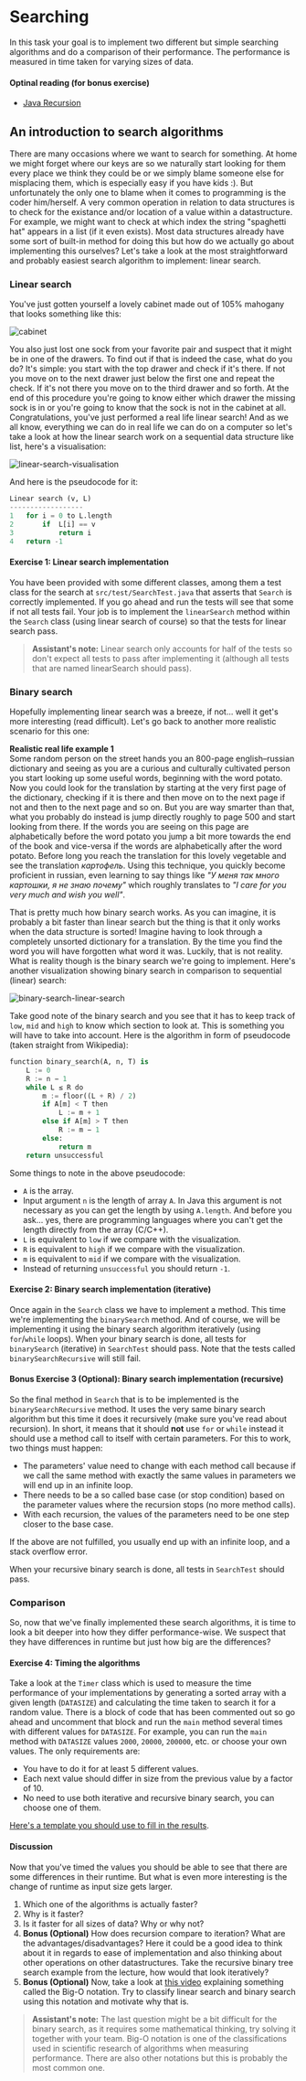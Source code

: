 # Searching
In this task your goal is to implement two different but simple searching algorithms and 
do a comparison of their performance. The performance is measured in time taken for varying
sizes of data.

#### Optinal reading (for bonus exercise)
- [Java Recursion](https://www.baeldung.com/java-recursion)

## An introduction to search algorithms
There are many occasions where we want to search for something. At home we might forget where our keys
are so we naturally start looking for them every place we think they could be or we simply blame someone
else for misplacing them, which is especially easy if you have kids :). But unfortunately the only one
to blame when it comes to programming is the coder him/herself. A very common operation in relation to
data structures is to check for the existance and/or location of a value within a datastructure. For example,
we might want to check at which index the string "spaghetti hat" appears in a list (if it even exists). Most
data structures already have some sort of built-in method for doing this but how do we actually go about
implementing this ourselves? Let's take a look at the most straightforward and probably easiest search
algorithm to implement: linear search.

### Linear search
You've just gotten yourself a lovely cabinet made out of 105% mahogany that looks something like this:

![cabinet](https://firebasestorage.googleapis.com/v0/b/sdaprojectest.appspot.com/o/images%2Fcabinet.jpeg?alt=media&token=1485d6d5-0afc-44d3-8ea6-797c4c6b47a8)

You also just lost one sock from your favorite pair and suspect that it might be in one of the drawers.
To find out if that is indeed the case, what do you do? It's simple: you start with the top drawer and check
if it's there. If not you move on to the next drawer just below the first one and repeat the check. If it's
not there you move on to the third drawer and so forth. At the end of this procedure you're going to know
either which drawer the missing sock is in or you're going to know that the sock is not in the cabinet at
all. Congratulations, you've just performed a real life linear search! And as we all know, everything we
can do in real life we can do on a computer so let's take a look at how the linear search work on a
sequential data structure like list, here's a visualisation:

![linear-search-visualisation](https://slaystudy.com/wp-content/uploads/2020/05/linearsearchitr.gif)

And here is the pseudocode for it:

```python
Linear search (v, L)
------------------
1   for i = 0 to L.length
2       if  L[i] == v
3           return i
4   return -1
```

#### Exercise 1: Linear search implementation
You have been provided with some different classes, among them a test class for the search at `src/test/SearchTest.java` that asserts that
`Search` is correctly implemented. If you go ahead and run the tests will see that some if not all 
tests fail. Your job is to implement the `linearSearch` method within the `Search` class (using linear search of course) so that 
the tests for linear search pass.

> **Assistant's note:** Linear search only accounts for half of the tests so don't
> expect all tests to pass after implementing it (although all tests that are named linearSearch should pass).

### Binary search
Hopefully implementing linear search was a breeze, if not... well it get's more interesting (read difficult).
Let's go back to another more realistic scenario for this one:

**Realistic real life example 1**  
Some random person on the street hands you an 800-page english–russian dictionary and seeing as you are a
curious and culturally cultivated
person you start looking up some useful words, beginning with the word potato. Now you could look
for the translation by starting at the very first page of the dictionary, checking if it is there and then
move on to the next page if not and then to the next page and so on. But you are way smarter than that, what
you probably do instead is jump directly roughly to page 500 and start looking from there. If the words you
are seeing on this page are alphabetically before the word potato you jump a bit more towards the end of the book
and vice-versa if the words are alphabetically after the word potato. Before long you reach the translation
for this lovely vegetable and see the translation _картофель_. Using this technique, you quickly become proficient in russian,
even learning to say things like _"У меня так много картошки, я не знаю почему"_ which roughly translates to
_"I care for you very much and wish you well"_.

That is pretty much how binary search works. As you can imagine, it is probably a bit faster than linear search
but the thing is that it only works when the data structure is sorted! Imagine having to look through a completely
unsorted dictionary for a translation. By the time you find the word you will have forgotten what word it was.
Luckily, that is not reality. What is reality though is the binary search we're going to implement. Here's
another visualization showing binary search in comparison to sequential (linear) search:

![binary-search-linear-search](https://blog.penjee.com/wp-content/uploads/2015/04/binary-and-linear-search-animations.gif)

Take good note of the binary search and you see that it has to keep track of `low`, `mid` and `high` to
know which section to look at. This is something you will have to take into account. Here is the algorithm in
form of pseudocode (taken straight from Wikipedia):

```python
function binary_search(A, n, T) is
    L := 0
    R := n − 1
    while L ≤ R do
        m := floor((L + R) / 2)
        if A[m] < T then
            L := m + 1
        else if A[m] > T then
            R := m − 1
        else:
            return m
    return unsuccessful
```

Some things to note in the above pseudocode:
- `A` is the array.
- Input argument `n` is the length of array `A`. In Java this argument is not necessary as you can get the
length by using `A.length`. And before you ask... yes, there are programming languages where you can't get the
length directly from the array (C/C++).
- `L` is equivalent to `low` if we compare with the visualization.
- `R` is equivalent to `high` if we compare with the visualization.
- `m` is equivalent to `mid` if we compare with the visualization.
- Instead of returning `unsuccessful` you should return `-1`.

#### Exercise 2: Binary search implementation (iterative)
Once again in the `Search` class we have to implement a method. This time we're implementing the
`binarySearch` method. And of course, we will be implementing it using the binary search algorithm iteratively (using
`for`/`while` loops).
When your binary search is done, all tests for `binarySearch` (iterative) in `SearchTest` should pass. Note that
the tests called `binarySearchRecursive` will still fail.

#### Bonus Exercise 3 (Optional): Binary search implementation (recursive)
So the final method in `Search` that is to be implemented is the `binarySearchRecursive` method. It uses the very same
binary search algorithm but this time it does it recursively (make sure you've read about recursion). In short, it means
that it should **not** use `for` or `while` instead it should use a method call to itself with certain parameters.
For this to work, two things must happen:
 - The parameters' value need to change with each method call because if we call the same method with exactly the same
 values in parameters we will end up in an infinite loop.
 - There needs to be a so called base case (or stop condition) based on the parameter values where the recursion stops 
 (no more method calls).
 - With each recursion, the values of the parameters need to be one step closer to the base case.
 
 If the above are not fulfilled, you usually end up with an infinite loop, and a stack overflow error.
  
When your recursive binary search is done, all tests in `SearchTest` should pass.

### Comparison
So, now that we've finally implemented these search algorithms, it is time to look a bit deeper into
how they differ performance-wise. We suspect that they have differences in runtime but just how big are
the differences? 

#### Exercise 4: Timing the algorithms
Take a look at the `Timer` class which is used to measure the time performance of your
implementations by generating a sorted array with a given length (`DATASIZE`) and calculating
the time taken to search it for a random value. There is a block of code that has been commented out so go ahead and uncomment
that block and run the `main` method several times with different values for `DATASIZE`.
For example, you can run the `main` method with `DATASIZE` values `2000`, `20000`, `200000`, etc. or choose your own
values. The only requirements are:
- You have to do it for at least 5 different values.
- Each next value should differ in size from the previous value by a factor of 10.
- No need to use both iterative and recursive binary search, you can choose one of them.

[Here's a template you should use to fill in the results](https://docs.google.com/spreadsheets/d/1-Mu5P2NEY47ObHbUI0EBbR0WNT2mJBJgGlUqM_lT59c/edit#gid=0).

#### Discussion
Now that you've timed the values you should be able to see that there are some differences in their runtime.
But what is even more interesting is the change of runtime as input size gets larger. 

1. Which one of the algorithms is actually faster?
1. Why is it faster?
1. Is it faster for all sizes of data? Why or why not?
1. **Bonus (Optional)** How does recursion compare to iteration? What are the advantages/disadvantages? Here it could be a good idea to think
about it in regards to ease of implementation and also thinking about other operations on other datastructures. Take the
recursive binary tree search example from the lecture, how would that look iteratively?
1. **Bonus (Optional)** Now, take a look at [this video](https://www.youtube.com/watch?v=__vX2sjlpXU) explaining something
called the Big-O notation. Try to classify linear search and binary search using this notation and motivate why that is.

> **Assistant's note:** The last question might be a bit difficult for the binary search, as it requires some 
> mathematical thinking, try solving it together with your team. Big-O notation is one of the classifications used in scientific research of algorithms 
> when measuring performance. There are also other notations but this is probably the most common one.
